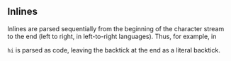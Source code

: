 ## Inlines

Inlines are parsed sequentially from the beginning of the character stream to the end (left to right, in left-to-right languages). Thus, for example, in  
<Example :index="307"/>

`hi` is parsed as code, leaving the backtick at the end as a literal backtick.  